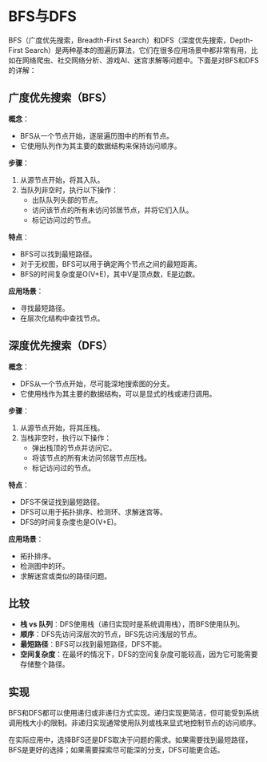 # BFS与DFS

BFS（广度优先搜索，Breadth-First Search）和DFS（深度优先搜索，Depth-First Search）是两种基本的图遍历算法，它们在很多应用场景中都非常有用，比如在网络爬虫、社交网络分析、游戏AI、迷宫求解等问题中。下面是对BFS和DFS的详解：

## 广度优先搜索（BFS）

**概念**：

- BFS从一个节点开始，逐层遍历图中的所有节点。
- 它使用队列作为其主要的数据结构来保持访问顺序。

**步骤**：

1. 从源节点开始，将其入队。
2. 当队列非空时，执行以下操作：
   - 出队队列头部的节点。
   - 访问该节点的所有未访问邻居节点，并将它们入队。
   - 标记访问过的节点。

**特点**：

- BFS可以找到最短路径。
- 对于无权图，BFS可以用于确定两个节点之间的最短距离。
- BFS的时间复杂度是O(V+E)，其中V是顶点数，E是边数。

**应用场景**：

- 寻找最短路径。
- 在层次化结构中查找节点。

## 深度优先搜索（DFS）

**概念**：

- DFS从一个节点开始，尽可能深地搜索图的分支。
- 它使用栈作为其主要的数据结构，可以是显式的栈或递归调用。

**步骤**：

1. 从源节点开始，将其压栈。
2. 当栈非空时，执行以下操作：
   - 弹出栈顶的节点并访问它。
   - 将该节点的所有未访问邻居节点压栈。
   - 标记访问过的节点。

**特点**：

- DFS不保证找到最短路径。
- DFS可以用于拓扑排序、检测环、求解迷宫等。
- DFS的时间复杂度也是O(V+E)。

**应用场景**：

- 拓扑排序。
- 检测图中的环。
- 求解迷宫或类似的路径问题。

## 比较

- **栈 vs 队列**：DFS使用栈（递归实现时是系统调用栈），而BFS使用队列。
- **顺序**：DFS先访问深层次的节点，BFS先访问浅层的节点。
- **最短路径**：BFS可以找到最短路径，DFS不能。
- **空间复杂度**：在最坏的情况下，DFS的空间复杂度可能较高，因为它可能需要存储整个路径。

## 实现

BFS和DFS都可以使用递归或非递归方式实现。递归实现更简洁，但可能受到系统调用栈大小的限制。非递归实现通常使用队列或栈来显式地控制节点的访问顺序。

在实际应用中，选择BFS还是DFS取决于问题的需求。如果需要找到最短路径，BFS是更好的选择；如果需要探索尽可能深的分支，DFS可能更合适。
